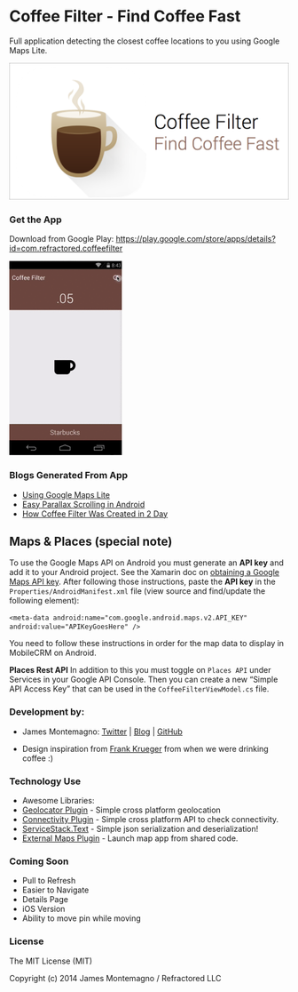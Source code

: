 Coffee Filter - Find Coffee Fast
=========================

Full application detecting the closest coffee locations to you using Google Maps Lite.

![art](art/promo.png)


### Get the App

Download from Google Play:
https://play.google.com/store/apps/details?id=com.refractored.coffeefilter

![Demo](art/coffeefilterdemo.gif)


### Blogs Generated From App
* [Using Google Maps Lite](http://blog.xamarin.com/android-tips-faster-maps-with-google-maps-lite/)
* [Easy Parallax Scrolling in Android](http://motzcod.es/post/113970191382/android-parallax-made-easy)
* [How Coffee Filter Was Created in 2 Day](http://motzcod.es/post/112797487377/coffee-filter-a-c-powered-android-app-in-2-days)

Maps & Places (special note)
----

To use the Google Maps API on Android you must generate an **API key** and add it to your Android project. See the Xamarin doc on [obtaining a Google Maps API key](http://developer.xamarin.com/guides/android/platform_features/maps_and_location/maps/obtaining_a_google_maps_api_key/). After following those instructions, paste the **API key** in the `Properties/AndroidManifest.xml` file (view source and find/update the following element):

    <meta-data android:name="com.google.android.maps.v2.API_KEY" android:value="APIKeyGoesHere" />

You need to follow these instructions in order for the map data to display in MobileCRM on Android.

**Places Rest API**
In addition to this you must toggle on `Places API` under Services in your Google API Console. Then you can create a new “Simple API Access Key” that can be used in the `CoffeeFilterViewModel.cs` file.



### Development by:
- James Montemagno: [Twitter](http://www.twitter.com/jamesmontemagno) | [Blog](http://motzcod.es) | [GitHub](http://www.github.com/jamesmontemagno)

- Design inspiration from [Frank Krueger](https://twitter.com/praeclarum) from when we were drinking coffee :)


### Technology Use
* Awesome Libraries:
* [Geolocator Plugin](https://components.xamarin.com/view/GeolocatorPlugin) - Simple cross platform geolocation
* [Connectivity Plugin](https://components.xamarin.com/view/ConnectivityPlugin) - Simple cross platform API to check connectivity.
* [ServiceStack.Text](https://components.xamarin.com/view/servicestacktext) - Simple json serialization and deserialization!
* [External Maps Plugin](https://components.xamarin.com/view/ExternalMapsPlugin) - Launch map app from shared code.

### Coming Soon
* Pull to Refresh
* Easier to Navigate
* Details Page
* iOS Version
* Ability to move pin while moving

### License
The MIT License (MIT)

Copyright (c) 2014 James Montemagno / Refractored LLC
